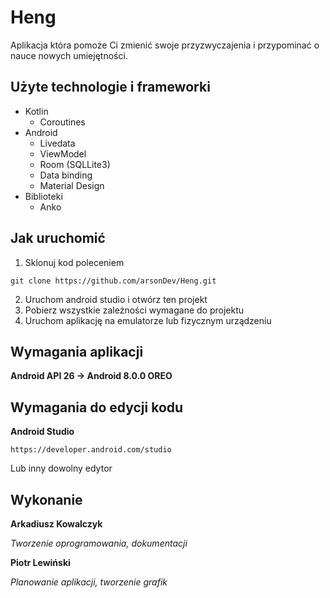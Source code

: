 # Heng
Aplikacja która pomoże Ci zmienić swoje przyzwyczajenia i przypominać o nauce nowych umiejętności.

## Użyte technologie i frameworki
* Kotlin
  * Coroutines
* Android
  * Livedata
  * ViewModel
  * Room (SQLLite3)
  * Data binding
  * Material Design
* Biblioteki
  * Anko
  
## Jak uruchomić

1. Sklonuj kod poleceniem 
```
git clone https://github.com/arsonDev/Heng.git
```
2. Uruchom android studio i otwórz ten projekt
3. Pobierz wszystkie zależności wymagane do projektu
4. Uruchom aplikację na emulatorze lub fizycznym urządzeniu

## Wymagania aplikacji
__Android API 26 -> Android 8.0.0 OREO__

## Wymagania do edycji kodu
__Android Studio__ 
```
https://developer.android.com/studio
```
Lub inny dowolny edytor

## Wykonanie
__Arkadiusz Kowalczyk__

*Tworzenie oprogramowania, dokumentacji*

__Piotr Lewiński__

*Planowanie aplikacji, tworzenie grafik*
